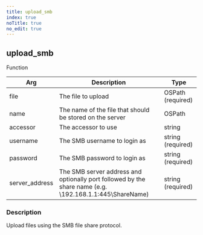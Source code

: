 ```yaml
---
title: upload_smb
index: true
noTitle: true
no_edit: true
---
```




<div class="vql_item"></div>


## upload_smb
<span class='vql_type pull-right page-header'>Function</span>



<div class="vqlargs"></div>

Arg | Description | Type
----|-------------|-----
file|The file to upload|OSPath (required)
name|The name of the file that should be stored on the server|OSPath
accessor|The accessor to use|string
username|The SMB username to login as|string (required)
password|The SMB password to login as|string (required)
server_address|The SMB server address and optionally port followed by the share name (e.g. \\192.168.1.1:445\ShareName)|string (required)

### Description

Upload files using the SMB file share protocol.

